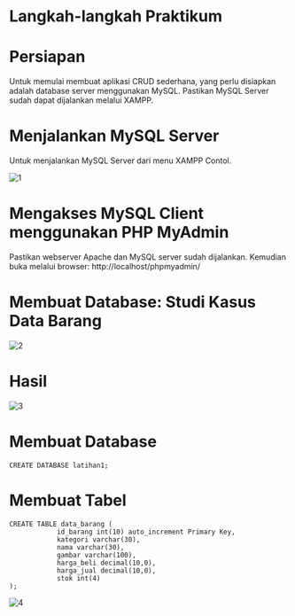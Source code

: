 # Langkah-langkah Praktikum
# Persiapan
Untuk memulai membuat aplikasi CRUD sederhana, yang perlu disiapkan adalah
database server menggunakan MySQL. Pastikan MySQL Server sudah dapat dijalankan
melalui XAMPP.

# Menjalankan MySQL Server
Untuk menjalankan MySQL Server dari menu XAMPP Contol.

![1](https://user-images.githubusercontent.com/56244029/120057466-77465b80-c06d-11eb-98f6-3622cdea8442.jpg)

# Mengakses MySQL Client menggunakan PHP MyAdmin
Pastikan webserver Apache dan MySQL server sudah dijalankan. Kemudian buka
melalui browser: http://localhost/phpmyadmin/

# Membuat Database: Studi Kasus Data Barang

![2](https://user-images.githubusercontent.com/56244029/120057493-c2606e80-c06d-11eb-97e0-ac8ab5d9335b.png)

# Hasil

![3](https://user-images.githubusercontent.com/56244029/120057531-06537380-c06e-11eb-87ae-d89a522fe354.png)

# Membuat Database
```
CREATE DATABASE latihan1;
```

# Membuat Tabel
```
CREATE TABLE data_barang (
		    id_barang int(10) auto_increment Primary Key,
		    kategori varchar(30),
		    nama varchar(30),
		    gambar varchar(100),
		    harga_beli decimal(10,0),
		    harga_jual decimal(10,0),
		    stok int(4)
);
```

![4](https://user-images.githubusercontent.com/56244029/120057610-8548ac00-c06e-11eb-9448-05468ec8480a.png)


